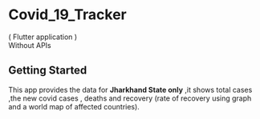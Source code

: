 # Covid_19_Tracker
( Flutter application )<br>
      Without APIs

## Getting Started
This app provides the data for <b>Jharkhand State only</b> ,it shows total cases ,the new covid cases , deaths and recovery (rate of recovery using graph and a world map of affected countries).
